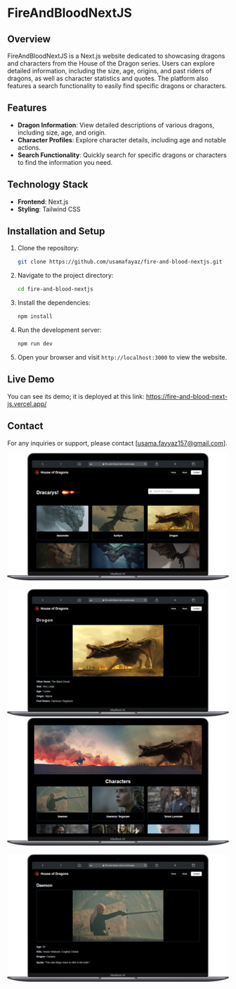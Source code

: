 # FireAndBloodNextJS

## Overview

FireAndBloodNextJS is a Next.js website dedicated to showcasing dragons and characters from the House of the Dragon series. Users can explore detailed information, including the size, age, origins, and past riders of dragons, as well as character statistics and quotes. The platform also features a search functionality to easily find specific dragons or characters.

## Features

- **Dragon Information**: View detailed descriptions of various dragons, including size, age, and origin.
- **Character Profiles**: Explore character details, including age and notable actions.
- **Search Functionality**: Quickly search for specific dragons or characters to find the information you need.

## Technology Stack

- **Frontend**: Next.js
- **Styling**: Tailwind CSS

## Installation and Setup

1. Clone the repository:

   ```bash
   git clone https://github.com/usamafayaz/fire-and-blood-nextjs.git
   ```

2. Navigate to the project directory:

   ```bash
   cd fire-and-blood-nextjs
   ```

3. Install the dependencies:

   ```bash
   npm install
   ```

4. Run the development server:

   ```bash
   npm run dev
   ```

5. Open your browser and visit `http://localhost:3000` to view the website.

## Live Demo

You can see its demo; it is deployed at this link:
https://fire-and-blood-next-js.vercel.app/

## Contact

For any inquiries or support, please contact [usama.fayyaz157@gmail.com].

![Alt text](./screenshots/1.png)
<br>  
![Alt text](./screenshots/2.png)
<br>
![Alt text](./screenshots/3.png)
<br>  
![Alt text](./screenshots/4.png)
